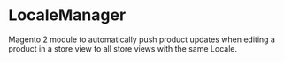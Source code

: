 # LocaleManager
Magento 2 module to automatically push product updates when editing a product in a store view to all store views with the same Locale.
